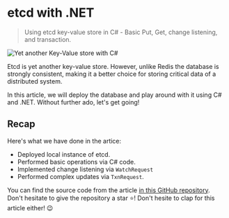 # etcd with .NET

> Using etcd key-value store in C# - Basic Put, Get, change listening, and transaction.

![Yet another Key-Value store with C#]()

Etcd is yet another key-value store. However, unlike Redis the database is strongly consistent, making it a better choice for storing critical data of a distributed system. 

In this article, we will deploy the database and play around with it using C# and .NET. Without further ado, let's get going! 

## Recap

Here's what we have done in the artice:

- Deployed local instance of etcd.
- Performed basic operations via C# code.
- Implemented change listening via `WatchRequest`
- Performed complex updates via `TxnRequest`.

You can find the source code from the article [in this GitHub repository](https://github.com/astorDev/persic/blob/main/etcd/dotnet/playground/JumpStart.cs). Don't hesitate to give the repository a star ⭐! Don't hesite to clap for this article either! 😉